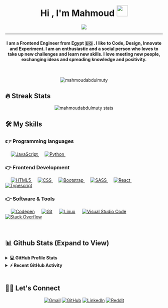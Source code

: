 <h1 align="center">Hi , I'm Mahmoud <img src="https://media.giphy.com/media/hvRJCLFzcasrR4ia7z/giphy.gif" width="35"></h1>
<p align="center">
  <a href="https://github.com/DenverCoder1/readme-typing-svg"><img src="https://readme-typing-svg.herokuapp.com?lines=Frontend+Engineer;Always+Learning+New+Things&center=true&width=500&height=50"></a>
</p>
<hr/>
<h4 align="center">I am a Frontend Engineer from Egypt 🇪🇬 . I like to Code, Design, Innovate and Experiment. I am an enthusiastic and a social person who loves to take up new challenges and learn new skills. I love meeting new people, exchanging ideas and spreading knowledge and positivity.</h4>
<br>
<p align="center"> <img src="https://komarev.com/ghpvc/?username=mahmoudabdulmuty&label=Profile%20views&color=0e75b6&style=plastic" alt="mahmoudabdulmuty" /> </p>

## 🔥 Streak Stats
<p align="center"><img src="https://github-readme-streak-stats.herokuapp.com/?user=mahmoudabdulmuty&theme=algolia" alt="mahmoudabdulmuty stats"  /></p>


## 🛠️ My Skills

### 👉 Programming languages

<p align="left"> 
  &emsp;
  <a href="https://developer.mozilla.org/en-US/docs/Web/JavaScript" target="_blank"> 
     <img alt="JavaScript" src="https://img.shields.io/badge/JavaScript%20-%23F7DF1E.svg?logo=javascript&logoColor=black">
   </a>
  &emsp;
   <a href="https://www.python.org" target="_blank">
    <img alt="Python" src="https://img.shields.io/badge/Python%20-%2314354C.svg?logo=python&logoColor=white">
  </a>
  &emsp;
</p>

### 👉 Frontend Development
<p align="left"> 
  &emsp; 
  <a href="https://www.w3.org/html/" target="_blank"> 
   <img alt="HTML5" src="https://img.shields.io/badge/html5-%23E34F26.svg?logo=html5&logoColor=white">
  </a>   
  &emsp;
  <a href="https://www.w3.org/Style/CSS/" target="_blank">
    <img alt="CSS" src="https://img.shields.io/badge/CSS%20-%231572B6.svg?logo=css3&logoColor=white">
  </a> 
   &emsp;
  <a href="https://getbootstrap.com" target="_blank"> 
    <img alt="Bootstrap" src="https://img.shields.io/badge/Bootstrap-%23563D7C.svg?logo=bootstrap&logoColor=white"/>
  </a>
   &emsp;
  <a href="https://sass-lang.com/" target="_blank"> 
    <img alt="SASS" src="https://img.shields.io/badge/SASS-hotpink.svg?logo=SASS&logoColor=white"/>
  </a>
   &emsp;
  <a href="https://reactjs.org/" target="_blank"> 
    <img alt="React" src="https://img.shields.io/badge/react-%2320232a.svg?logo=react&logoColor=%2361DAFB"/>
  </a>
   &emsp;
  <a href="https://www.typescriptlang.org/" target="_blank"> 
    <img alt="Typescript" src="https://img.shields.io/badge/typescript-%23007ACC.svg?logo=typescript&logoColor=white"/>
  </a>
</p>

  


 ### 👉 Software & Tools
 
<p>
  &emsp;
    <a href="#"><img alt="Codepen" src="https://img.shields.io/badge/Codepen-000000.svg?logo=codepen&logoColor=white"></a>
  &emsp;
    <a href="#"><img alt="Git" src="https://img.shields.io/badge/Git%20-%23F05033.svg?logo=git&logoColor=white"></a>
  &emsp;
    <a href="#"><img alt="Linux" src="https://img.shields.io/badge/Linux-FCC624?style=flat&logo=linux&logoColor=black"></a>
  &emsp;
    <a href="#"><img alt="Visual Studio Code" src="https://img.shields.io/badge/Visual%20Studio%20Code-0078d7.svg?logo=visual-studio-code&logoColor=white"></a>
  &emsp;
    <a href="#"><img alt="Stack Overflow" src="https://img.shields.io/badge/-Stack%20Overflow-FE7A16?logo=stack-overflow&logoColor=white"></a>
  &emsp;
</p>

<br/>

## 📊 Github Stats (Expand to View) 


<details> 
  <summary><b>💻 GitHub Profile Stats</b></summary>
  <br/>
  <p align="center">
    <a href="https://github.com/anuraghazra/github-readme-stats"><img alt="Mahmoud's Github Stats" src="https://github-readme-stats.vercel.app/api?username=mahmoudabdulmuty&show_icons=true&count_private=true&theme=algolia" height="192px"/></a>
<br/>
  &nbsp;
	  <img src="https://github-readme-stats.vercel.app/api/top-langs?username=mahmoudabdulmuty&show_icons=true&locale=en&layout=compact&theme=algolia" alt="mahmoudabdulmuty" height="192px"/>
  <br/>
  <b>Note:</b> Top languages is only a metric of the languages my public code consists of and doesn't reflect experience or skill level.
  </p>
</details>


<details>
  <summary><b>⚡ Recent GitHub Activity</b></summary>
  <br/>
   <a href="https://github.com/mahmoudabdulmuty"><img alt="Mahmoud's Activity Graph" src="https://activity-graph.herokuapp.com/graph?username=mahmoudabdulmuty&custom_title=Mahmoud%20Abdulmuty%20Contribution%20Graph&theme=react-dark" /></a>
  <br/>

</details>

<br/>

## 🙋‍♀️ Let's Connect
<p align="center">
	<a href="mailto:mahmoudabdulmuty@gmail.com"><img src="https://img.icons8.com/bubbles/50/000000/gmail.png" alt="Gmail"/></a>
	<a href="https://github.com/mahmoudabdulmuty"><img src="https://img.icons8.com/bubbles/50/000000/github.png" alt="GitHub"/></a>
	<a href="https://www.linkedin.com/in/mahmoud-abdulmuty/"><img src="https://img.icons8.com/bubbles/50/000000/linkedin.png" alt="LinkedIn"/></a>
	<a href="https://www.reddit.com/user/MahmoudAbdulMuty"><img src="https://img.icons8.com/bubbles/50/000000/reddit.png" alt="Reddit"/></a>
	
</p>
